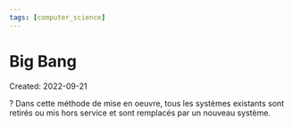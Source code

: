 ```yaml
---
tags: [computer_science] 
---
```

# Big Bang
Created: 2022-09-21

?
Dans cette méthode de mise en oeuvre, tous les systèmes existants sont retirés ou mis hors service et sont remplacés par un nouveau système.
<!--SR:!2022-10-02,7,250-->